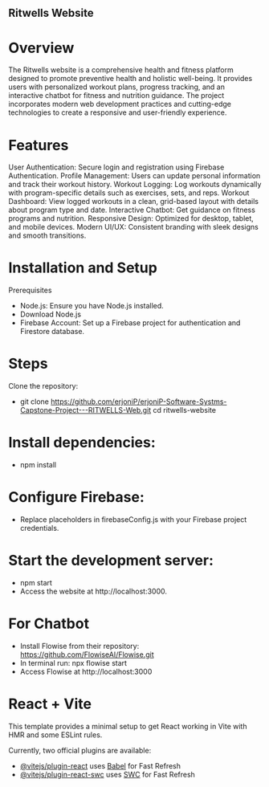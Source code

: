 ## Ritwells Website
# Overview
The Ritwells website is a comprehensive health and fitness platform designed to promote preventive health and holistic well-being. It provides users with personalized workout plans, progress tracking, and an interactive chatbot for fitness and nutrition guidance. The project incorporates modern web development practices and cutting-edge technologies to create a responsive and user-friendly experience.

# Features
User Authentication: Secure login and registration using Firebase Authentication.
Profile Management: Users can update personal information and track their workout history.
Workout Logging: Log workouts dynamically with program-specific details such as exercises, sets, and reps.
Workout Dashboard: View logged workouts in a clean, grid-based layout with details about program type and date.
Interactive Chatbot: Get guidance on fitness programs and nutrition.
Responsive Design: Optimized for desktop, tablet, and mobile devices.
Modern UI/UX: Consistent branding with sleek designs and smooth transitions.

# Installation and Setup
Prerequisites
- Node.js: Ensure you have Node.js installed.
- Download Node.js
- Firebase Account: Set up a Firebase project for authentication and Firestore database.
# Steps
Clone the repository:
- git clone https://github.com/erjoniP/erjoniP-Software-Systms-Capstone-Project---RITWELLS-Web.git
cd ritwells-website
# Install dependencies:
- npm install
# Configure Firebase:
- Replace placeholders in firebaseConfig.js with your Firebase project credentials.
# Start the development server:
- npm start
- Access the website at http://localhost:3000.
# For Chatbot
- Install Flowise from their repository: https://github.com/FlowiseAI/Flowise.git
- In terminal run: npx flowise start
- Access Flowise at http://localhost:3000







# React + Vite

This template provides a minimal setup to get React working in Vite with HMR and some ESLint rules.

Currently, two official plugins are available:

- [@vitejs/plugin-react](https://github.com/vitejs/vite-plugin-react/blob/main/packages/plugin-react/README.md) uses [Babel](https://babeljs.io/) for Fast Refresh
- [@vitejs/plugin-react-swc](https://github.com/vitejs/vite-plugin-react-swc) uses [SWC](https://swc.rs/) for Fast Refresh
